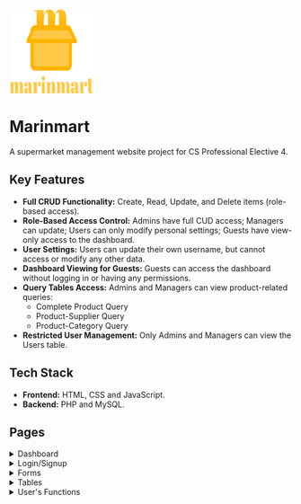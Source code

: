 <img src="/screenshots/header.png" height="150" width="150" />

# Marinmart

A supermarket management website project for CS Professional Elective 4.

## Key Features

- **Full CRUD Functionality:** Create, Read, Update, and Delete items (role-based access).
- **Role-Based Access Control:** Admins have full CUD access; Managers can update; Users can only modify personal settings; Guests have view-only access to the dashboard.
- **User Settings:** Users can update their own username, but cannot access or modify any other data.
- **Dashboard Viewing for Guests:** Guests can access the dashboard without logging in or having any permissions.
- **Query Tables Access:** Admins and Managers can view product-related queries:
  - Complete Product Query
  - Product-Supplier Query
  - Product-Category Query
- **Restricted User Management:** Only Admins and Managers can view the Users table.

## Tech Stack

- **Frontend:** HTML, CSS and JavaScript.
- **Backend:** PHP and MySQL.

## Pages

<details>
  <summary>Dashboard</summary>
  <img src="/screenshots/dashboard.png" />
</details>

<details>
  <summary>Login/Signup</summary>
  <ul>
    <li>
    Login Page
    <img src="/screenshots/login.png" />
    </li>
    <li>
    Update Form
    <img src="/screenshots/signup.png" />
    </li>
  </ul>
</details>

<details>
  <summary>Forms</summary>
  <ul>
    <li>
    Create Form
    <img src="/screenshots/add_form.png" />
    </li>
    <li>
    Update Form
    <img src="/screenshots/update_form.png" />
    </li>
  </ul>
</details>

<details>
  <summary>Tables</summary>
  <ul>
    <li>
    Product/Supplier/Category Table
    <img src="/screenshots/table.png" />
    </li>
    <li>
    Queries
    <img src="/screenshots/queries.png" />
    </li>
  </ul>
</details>

<details>
  <summary>User's Functions</summary>
  <ul>
    <li>
    User Profile
    <img src="/screenshots/user_profile.png" />
    </li>
    <li>
    User Settings
    <img src="/screenshots/user_settings.png" />
    </li>
  </ul>
</details>
